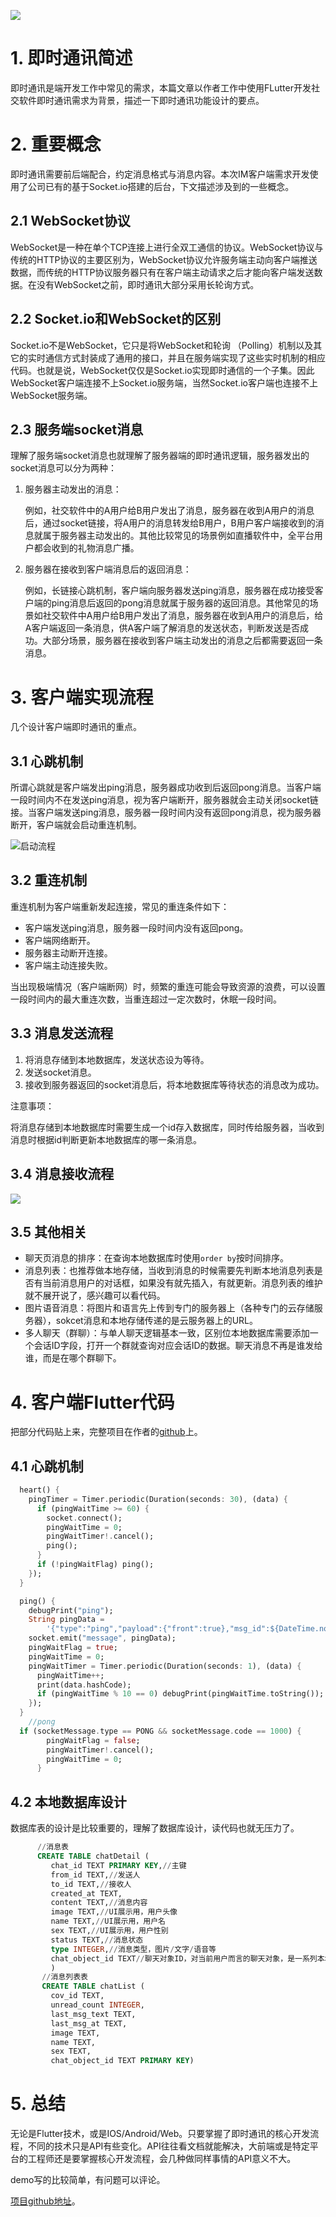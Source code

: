 ![](https://img-blog.csdnimg.cn/984539d5c0a14da58dfbc3b702b9b7a8.png)

# 1. 即时通讯简述

即时通讯是端开发工作中常见的需求，本篇文章以作者工作中使用FLutter开发社交软件即时通讯需求为背景，描述一下即时通讯功能设计的要点。

# 2. 重要概念

即时通讯需要前后端配合，约定消息格式与消息内容。本次IM客户端需求开发使用了公司已有的基于Socket.io搭建的后台，下文描述涉及到的一些概念。

## 2.1 WebSocket协议

WebSocket是一种在单个TCP连接上进行全双工通信的协议。WebSocket协议与传统的HTTP协议的主要区别为，WebSocket协议允许服务端主动向客户端推送数据，而传统的HTTP协议服务器只有在客户端主动请求之后才能向客户端发送数据。在没有WebSocket之前，即时通讯大部分采用长轮询方式。

## 2.2 Socket.io和WebSocket的区别

Socket.io不是WebSocket，它只是将WebSocket和轮询 （Polling）机制以及其它的实时通信方式封装成了通用的接口，并且在服务端实现了这些实时机制的相应代码。也就是说，WebSocket仅仅是Socket.io实现即时通信的一个子集。因此WebSocket客户端连接不上Socket.io服务端，当然Socket.io客户端也连接不上WebSocket服务端。

## 2.3 服务端socket消息

理解了服务端socket消息也就理解了服务器端的即时通讯逻辑，服务器发出的socket消息可以分为两种：

1. 服务器主动发出的消息：

   例如，社交软件中的A用户给B用户发出了消息，服务器在收到A用户的消息后，通过socket链接，将A用户的消息转发给B用户，B用户客户端接收到的消息就属于服务器主动发出的。其他比较常见的场景例如直播软件中，全平台用户都会收到的礼物消息广播。

2. 服务器在接收到客户端消息后的返回消息：

   例如，长链接心跳机制，客户端向服务器发送ping消息，服务器在成功接受客户端的ping消息后返回的pong消息就属于服务器的返回消息。其他常见的场景如社交软件中A用户给B用户发出了消息，服务器在收到A用户的消息后，给A客户端返回一条消息，供A客户端了解消息的发送状态，判断发送是否成功。大部分场景，服务器在接收到客户端主动发出的消息之后都需要返回一条消息。


# 3. 客户端实现流程

几个设计客户端即时通讯的重点。

## 3.1 心跳机制

所谓心跳就是客户端发出ping消息，服务器成功收到后返回pong消息。当客户端一段时间内不在发送ping消息，视为客户端断开，服务器就会主动关闭socket链接。当客户端发送ping消息，服务器一段时间内没有返回pong消息，视为服务器断开，客户端就会启动重连机制。

![启动流程](https://img-blog.csdnimg.cn/0e357a7088824daebf9f6cbf1b911ac1.png)

## 3.2 重连机制

重连机制为客户端重新发起连接，常见的重连条件如下：

- 客户端发送ping消息，服务器一段时间内没有返回pong。
- 客户端网络断开。
- 服务器主动断开连接。
- 客户端主动连接失败。

当出现极端情况（客户端断网）时，频繁的重连可能会导致资源的浪费，可以设置一段时间内的最大重连次数，当重连超过一定次数时，休眠一段时间。

## 3.3 消息发送流程

1. 将消息存储到本地数据库，发送状态设为等待。
2. 发送socket消息。
3. 接收到服务器返回的socket消息后，将本地数据库等待状态的消息改为成功。

注意事项：

将消息存储到本地数据库时需要生成一个id存入数据库，同时传给服务器，当收到消息时根据id判断更新本地数据库的哪一条消息。

## 3.4 消息接收流程

![](https://img-blog.csdnimg.cn/20f620c36cac4b0ea20ce33b7c928b58.png)

## 3.5 其他相关

- 聊天页消息的排序：在查询本地数据库时使用`order by`按时间排序。
- 消息列表：也推荐做本地存储，当收到消息的时候需要先判断本地消息列表是否有当前消息用户的对话框，如果没有就先插入，有就更新。消息列表的维护就不展开说了，感兴趣可以看代码。
- 图片语音消息：将图片和语言先上传到专门的服务器上（各种专门的云存储服务器），sokcet消息和本地存储传递的是云服务器上的URL。
- 多人聊天（群聊）：与单人聊天逻辑基本一致，区别位本地数据库需要添加一个会话ID字段，打开一个群就查询对应会话ID的数据。聊天消息不再是谁发给谁，而是在哪个群聊下。

# 4. 客户端Flutter代码

把部分代码贴上来，完整项目在作者的[github](https://github.com/ThinkerJack/flutter_im)上。

## 4.1 心跳机制

```dart
  heart() {
    pingTimer = Timer.periodic(Duration(seconds: 30), (data) {
      if (pingWaitTime >= 60) {
        socket.connect();
        pingWaitTime = 0;
        pingWaitTimer!.cancel();
        ping();
      }
      if (!pingWaitFlag) ping();
    });
  }

  ping() {
    debugPrint("ping");
    String pingData =
        '{"type":"ping","payload":{"front":true},"msg_id":${DateTime.now().millisecondsSinceEpoch}}';
    socket.emit("message", pingData);
    pingWaitFlag = true;
    pingWaitTime = 0;
    pingWaitTimer = Timer.periodic(Duration(seconds: 1), (data) {
      pingWaitTime++;
      print(data.hashCode);
      if (pingWaitTime % 10 == 0) debugPrint(pingWaitTime.toString());
    });
  }
	//pong
  if (socketMessage.type == PONG && socketMessage.code == 1000) {
        pingWaitFlag = false;
        pingWaitTimer!.cancel();
        pingWaitTime = 0;
      }
```

## 4.2 本地数据库设计

数据库表的设计是比较重要的，理解了数据库设计，读代码也就无压力了。

```sql
      //消息表
      CREATE TABLE chatDetail (
         chat_id TEXT PRIMARY KEY,//主键
         from_id TEXT,//发送人
         to_id TEXT,//接收人
         created_at TEXT,
         content TEXT,//消息内容
         image TEXT,//UI展示用，用户头像
         name TEXT,//UI展示用，用户名
         sex TEXT,//UI展示用，用户性别
         status TEXT,//消息状态
         type INTEGER,//消息类型，图片/文字/语音等
         chat_object_id TEXT//聊天对象ID，对当前用户而言的聊天对象，是一系列本地操作的核心
         )
       //消息列表表
       CREATE TABLE chatList (
         cov_id TEXT,
         unread_count INTEGER,
         last_msg_text TEXT,
         last_msg_at TEXT,
         image TEXT,
         name TEXT,
         sex TEXT,
         chat_object_id TEXT PRIMARY KEY)
```

# 5. 总结

无论是Flutter技术，或是IOS/Android/Web。只要掌握了即时通讯的核心开发流程，不同的技术只是API有些变化。API往往看文档就能解决，大前端或是特定平台的工程师还是要掌握核心开发流程，会几种做同样事情的API意义不大。

demo写的比较简单，有问题可以评论。

[项目github地址](https://github.com/ThinkerJack/flutter_im)。

